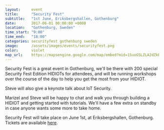 ```yaml
---
layout:     event
title:      "Security Fest"
subtitle:   "1st June, Eriksbergshallen, Gothenburg"
date:       2017-06-01 00:00:00 +0000
location:   "Gothenburg, Sweden"
time_start: "9:00"
time_end:   "18:00"
categories: securityfest gothenburg sweden
image:      /assets/images/events/securityfest.png
color:      violet
map_url:    https://mapsengine.google.com/map/embed?mid=15uoGSLZLA2dZkBw43rJ31V5m3xk
---
```

Security Fest is a great event in Gothenburg, we'll be there with 200 special Security Fest Edition HIDIOTs for attendees, and will be running workshops over the course of the day to help you get the most from your HIDIOT.

Steve will also give a keynote talk about IoT Security.

Marizel and Steve will be happy to chat and walk you through building a HIDIOT and getting started with tutorials. We'll have a few extra on standby in case anyone wants some more to take home.

Security Fest will take place on June 1st, at Eriksbergshallen, Gothenburg. Tickets are available [here](https://securityfest.com/buy/).
